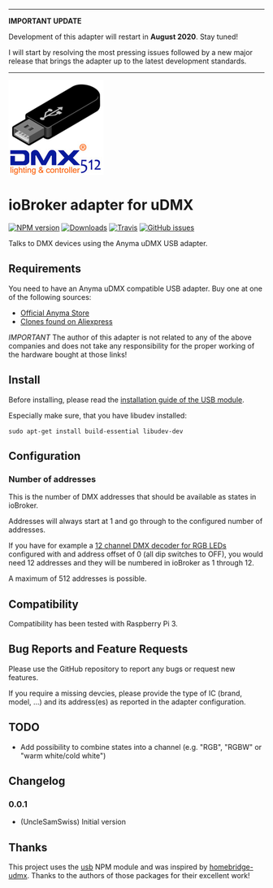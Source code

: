 ***
**IMPORTANT UPDATE**

Development of this adapter will restart in **August 2020**. Stay tuned!

I will start by resolving the most pressing issues followed by a new major release that brings the adapter up to the latest development standards.
***

![uDMX Logo](admin/udmx.png)

# ioBroker adapter for uDMX

[![NPM version](http://img.shields.io/npm/v/iobroker.udmx.svg)](https://www.npmjs.com/package/iobroker.udmx) [![Downloads](https://img.shields.io/npm/dm/iobroker.udmx.svg)](https://www.npmjs.com/package/iobroker.udmx) [![Travis](https://img.shields.io/travis/UncleSamSwiss/ioBroker.udmx.svg)](https://travis-ci.org/UncleSamSwiss/ioBroker.udmx/) [![GitHub issues](https://img.shields.io/github/issues/UncleSamSwiss/ioBroker.udmx.svg)](https://github.com/UncleSamSwiss/ioBroker.udmx/issues)

Talks to DMX devices using the Anyma uDMX USB adapter.

## Requirements

You need to have an Anyma uDMX compatible USB adapter. Buy one at one of the following sources:

* [Official Anyma Store](http://www.anyma.ch/store/11-udmx.html)
* [Clones found on Aliexpress](https://www.aliexpress.com/wholesale?SearchText=USB+dmx)

*IMPORTANT* The author of this adapter is not related to any of the above companies and does not take any responsibility for the proper working of the hardware bought at those links!

## Install

Before installing, please read the [installation guide of the USB module](https://www.npmjs.com/package/usb#installation).

Especially make sure, that you have libudev installed:

	sudo apt-get install build-essential libudev-dev

## Configuration

### Number of addresses

This is the number of DMX addresses that should be available as states in ioBroker.

Addresses will always start at 1 and go through to the configured number of addresses.

If you have for example a [12 channel DMX decoder for RGB LEDs](https://www.aliexpress.com/item/12CH-DMX-Decoder-Inpot-DC5V-24V-LED-DMX512-controller-high-power-RGB-Controller-Factory-Outlet/920810599.html)
configured with and address offset of 0 (all dip switches to OFF), you would need 12 addresses and they will be numbered in ioBroker as 1 through 12.

A maximum of 512 addresses is possible.

## Compatibility

Compatibility has been tested with Raspberry Pi 3.

## Bug Reports and Feature Requests

Please use the GitHub repository to report any bugs or request new features.

If you require a missing devcies, please provide the type of IC (brand, model, ...) and its address(es) as reported in the adapter configuration.

## TODO
* Add possibility to combine states into a channel (e.g. "RGB", "RGBW" or "warm white/cold white")

## Changelog

### 0.0.1
* (UncleSamSwiss) Initial version

## Thanks

This project uses the [usb](https://www.npmjs.com/package/usb) NPM module and was inspired by [homebridge-udmx](https://github.com/Piets/homebridge-udmx/blob/master/index.js).
Thanks to the authors of those packages for their excellent work!
